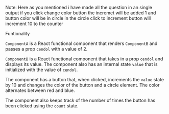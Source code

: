 Note:
Here as you mentioned i have made all the question in an single output if you click change color button the incremet will be added 1 and button color will be in circle in the circle click to increment button will increment 10 to the counter



Funtionality

`ComponentA` is a React functional component that renders `ComponentB` and passes a prop `cendol` with a value of 2.

`ComponentB` is a React functional component that takes in a prop `cendol` and displays its value. The component also has an internal state `value` that is initialized with the value of `cendol`. 

The component has a button that, when clicked, increments the `value` state by 10 and changes the color of the button and a circle element. The color alternates between red and blue.

The component also keeps track of the number of times the button has been clicked using the `count` state.
